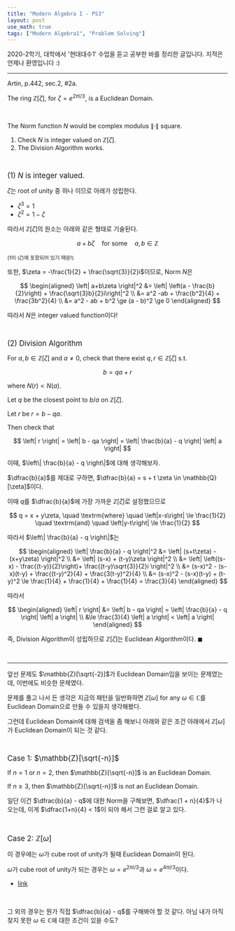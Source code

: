 ```yaml
---
title: "Modern Algebra I - PS3"
layout: post
use_math: true
tags: ["Modern Algebra1", "Problem Solving"]
---
```



2020-2학기, 대학에서 '현대대수1' 수업을 듣고 공부한 바를 정리한 글입니다. 지적은 언제나 환영입니다 :)

<hr>

<div class="statement" markdown="1">

Artin, p.442, sec.2, #2a.

The ring $\mathbb{Z}[\zeta]$, for $\zeta = e^{2 \pi i / 3}$, is a Euclidean Domain.

</div>

<br>

The Norm function $N$ would be complex modulus $\left\| \cdot \right\|$ square.

1. Check $N$ is integer valued on $\mathbb{Z}[\zeta]$.
2. The Division Algorithm works.

<br>

<big>(1) $N$ is integer valued.</big>

$\zeta$는 root of unity 중 하나 이므로 아래가 성립한다.
- $\zeta^3 = 1$
- $\zeta^2 = 1 - \zeta$

따라서 $\mathbb{Z}[\zeta]$의 원소는 아래와 같은 형태로 기술된다.

$$
a + b \zeta \quad \textrm{for some} \quad a, b \in \mathbb{Z}
$$

<small>($1$이 $\left< \zeta \right>$에 포함되어 있기 때문!)</small>

또한, $\zeta = -\frac{1}{2} + \frac{\sqrt{3}}{2}i$이므로, Norm $N$은

$$
\begin{aligned}
  \left| a+b\zeta \right|^2 &= \left| \left(a - \frac{b}{2}\right) + \frac{\sqrt{3}b}{2}i\right|^2 \\
  &= a^2 -ab + \frac{b^2}{4} + \frac{3b^2}{4} \\
  &= a^2 - ab + b^2 \ge (a - b)^2 \ge 0
\end{aligned}
$$

따라서 $N$은 integer valued function이다!

<br>

<big>(2) Division Algorithm</big>

For $a, b \in \mathbb{Z}[\zeta]$ and $a \ne 0$, check that there exist $q, r \in \mathbb{Z}[\zeta]$ s.t.

$$
b = qa + r
$$

where $N(r) < N(a)$.

Let $q$ be the closest point to $b/a$ on $\mathbb{Z}[\zeta]$.

Let $r$ be $r = b - qa$.

Then check that 

$$
\left| r \right| = \left| b - qa \right| = \left| \frac{b}{a} - q \right| \left| a \right|
$$

이때, $\left\| \frac{b}{a} - q \right\|$에 대해 생각해보자.

$\dfrac{b}{a}$를 제대로 구하면, $\dfrac{b}{a} = s + t \zeta \in \mathbb{Q}[\zeta]$이다.

이때 $q$를 $\dfrac{b}{a}$에 가장 가까운 $\mathbb{Z}[\zeta]$로 설정했으므로 

$$
q = x + y\zeta, \quad \textrm{where} \quad \left|x-s\right| \le \frac{1}{2} \quad \textrm{and} \quad \left|y-t\right| \le \frac{1}{2}
$$

따라서 $\left\| \frac{b}{a} - q \right\|$는

$$
\begin{aligned}
\left| \frac{b}{a} - q \right|^2 &= \left| (s+t\zeta) - (x+y\zeta) \right|^2 \\
&= \left| (s-x) + (t-y)\zeta \right|^2 \\
&= \left| \left((s-x) - \frac{(t-y)}{2}\right)+ \frac{(t-y)\sqrt{3}}{2}i \right|^2 \\
&= (s-x)^2 - (s-x)(t-y) + \frac{(t-y)^2}{4} + \frac{3(t-y)^2}{4} \\
&= (s-x)^2 - (s-x)(t-y) + (t-y)^2 \le \frac{1}{4} + \frac{1}{4} + \frac{1}{4} = \frac{3}{4}
\end{aligned}
$$

따라서

$$
\begin{aligned}
  \left| r \right| &= \left| b - qa \right| = \left| \frac{b}{a} - q \right| \left| a \right| \\
  &\le \frac{3}{4} \left| a \right| < \left| a \right|
\end{aligned}
$$

즉, Division Algorithm이 성립하므로 $\mathbb{Z}[\zeta]$는 Euclidean Algorithm이다. $\blacksquare$

<br>
<hr>

앞선 문제도 $\mathbb{Z}[\sqrt{-2}]$가 Euclidean Domain임을 보이는 문제였는데, 이번에도 비슷한 문제였다.

문제를 풀고 나서 든 생각은 지금의 패턴을 일반화하면 $\mathbb{Z}[\omega]$ for any $\omega \in \mathbb{C}$를 Euclidean Domain으로 만들 수 있을지 생각해봤다.

그런데 Euclidean Domain에 대해 검색을 좀 해보니 아래와 같은 조건 아래에서 $\mathbb{Z}[\omega]$가 Euclidean Domain이 되는 것 같다.

<br>

<big>Case 1: $\mathbb{Z}[\sqrt{-n}]$</big>

If $n = 1$ or $n=2$, then $\mathbb{Z}[\sqrt{-n}]$ is an Euclidean Domain.

If $n \ge 3$, then $\mathbb{Z}[\sqrt{-n}]$ is not an Euclidean Domain.

일단 이건 $\dfrac{b}{a} - q$에 대한 Norm을 구해보면, $\dfrac{1 + n}{4}$가 나오는데, 이게 $\dfrac{1+n}{4} < 1$이 되야 해서 그런 걸로 알고 있다.

<br>

<big>Case 2: $\mathbb{Z}[\omega]$</big>

이 경우에는 $\omega$가 cube root of unity가 될때 Euclidean Domain이 된다.

$\omega$가 cube root of unity가 되는 경우는 $\omega = e^{2\pi i / 3}$과 $\omega = e^{4\pi i / 3}$이다.

- [link](https://en.wikipedia.org/wiki/Euclidean_domain#Examples)

<br>

그 외의 경우는 뭔가 직접 $\dfrac{b}{a} - q$를 구해봐야 할 것 같다. 아님 내가 아직 찾지 못한 $\omega \in \mathbb{C}$에 대한 조건이 있을 수도?
